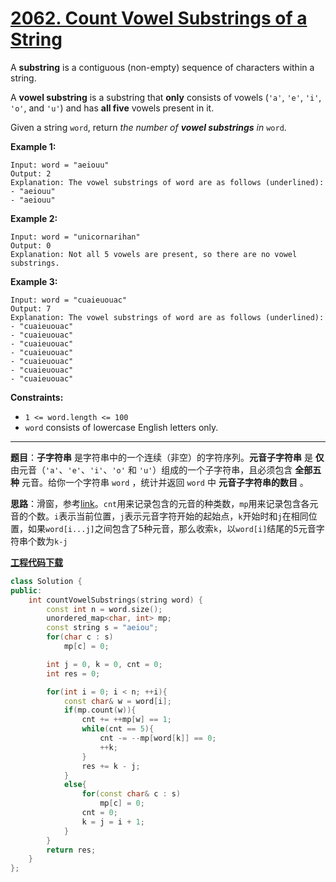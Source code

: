 # [2062. Count Vowel Substrings of a String](https://leetcode.com/problems/count-vowel-substrings-of-a-string/)

A **substring** is a contiguous (non-empty) sequence of characters within a string.

A **vowel substring** is a substring that **only** consists of vowels (`'a'`, `'e'`, `'i'`, `'o'`, and `'u'`) and has **all five** vowels present in it.

Given a string `word`, return *the number of **vowel substrings** in* `word`.

**Example 1:**

```
Input: word = "aeiouu"
Output: 2
Explanation: The vowel substrings of word are as follows (underlined):
- "aeiouu"
- "aeiouu"
```

**Example 2:**

```
Input: word = "unicornarihan"
Output: 0
Explanation: Not all 5 vowels are present, so there are no vowel substrings.
```

**Example 3:**

```
Input: word = "cuaieuouac"
Output: 7
Explanation: The vowel substrings of word are as follows (underlined):
- "cuaieuouac"
- "cuaieuouac"
- "cuaieuouac"
- "cuaieuouac"
- "cuaieuouac"
- "cuaieuouac"
- "cuaieuouac"
```

**Constraints:**

- `1 <= word.length <= 100`
- `word` consists of lowercase English letters only.

-----

**题目**：**子字符串** 是字符串中的一个连续（非空）的字符序列。**元音子字符串** 是 **仅** 由元音（`'a'`、`'e'`、`'i'`、`'o'` 和 `'u'`）组成的一个子字符串，且必须包含 **全部五种** 元音。给你一个字符串 `word` ，统计并返回 `word` 中 **元音子字符串的数目** 。

**思路**：滑窗，参考[link](https://leetcode.com/problems/count-vowel-substrings-of-a-string/discuss/1563737/Sliding-Window)。`cnt`用来记录包含的元音的种类数，`mp`用来记录包含各元音的个数。`i`表示当前位置，`j`表示元音字符开始的起始点，`k`开始时和`j`在相同位置，如果`word[i...j]`之间包含了5种元音，那么收索`k`，以`word[i]`结尾的5元音字符串个数为`k-j`

[**工程代码下载**](https://github.com/shenkh/leetcode)

```cpp
class Solution {
public:
    int countVowelSubstrings(string word) {
        const int n = word.size();
        unordered_map<char, int> mp;
        const string s = "aeiou";
        for(char c : s)
            mp[c] = 0;

        int j = 0, k = 0, cnt = 0;
        int res = 0;

        for(int i = 0; i < n; ++i){
            const char& w = word[i];
            if(mp.count(w)){
                cnt += ++mp[w] == 1;
                while(cnt == 5){
                    cnt -= --mp[word[k]] == 0;
                    ++k;
                }
                res += k - j;
            }
            else{
                for(const char& c : s)
                    mp[c] = 0;
                cnt = 0;
                k = j = i + 1;
            }
        }
        return res;
    }
};
```
